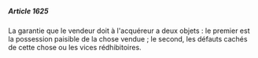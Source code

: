 ##### Article 1625

La garantie que le vendeur doit à l'acquéreur a deux objets : le premier est la possession paisible de la chose vendue ; le second, les défauts cachés de cette chose ou les vices rédhibitoires.

